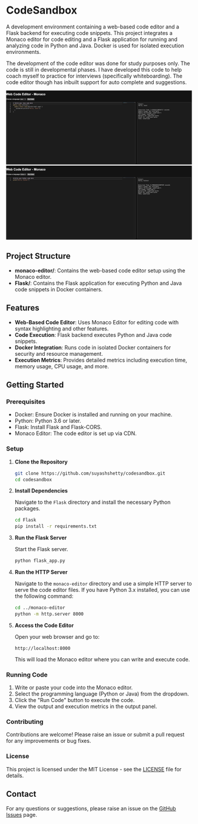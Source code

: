# CodeSandbox

A development environment containing a web-based code editor and a Flask backend for executing code snippets. This project integrates a Monaco editor for code editing and a Flask application for running and analyzing code in Python and Java. Docker is used for isolated execution environments. 

The development of the code editor was done for study purposes only. The code is still in developmental phases. I have developed this code to help coach myself to practice for interviews (specifically whiteboarding). The code editor though has inbuilt support for auto complete and suggestions. 

![Screenshot](screenshots/screenshot-java.png)
![Screenshot](screenshots/screenshot-python.png)

## Project Structure

- **monaco-editor/**: Contains the web-based code editor setup using the Monaco editor.
- **Flask/**: Contains the Flask application for executing Python and Java code snippets in Docker containers.

## Features

- **Web-Based Code Editor**: Uses Monaco Editor for editing code with syntax highlighting and other features.
- **Code Execution**: Flask backend executes Python and Java code snippets.
- **Docker Integration**: Runs code in isolated Docker containers for security and resource management.
- **Execution Metrics**: Provides detailed metrics including execution time, memory usage, CPU usage, and more.

## Getting Started

### Prerequisites

- Docker: Ensure Docker is installed and running on your machine.
- Python: Python 3.6 or later.
- Flask: Install Flask and Flask-CORS.
- Monaco Editor: The code editor is set up via CDN.

### Setup

1. **Clone the Repository**

    ```bash
    git clone https://github.com/suyashshetty/codesandbox.git
    cd codesandbox
    ```

2. **Install Dependencies**

    Navigate to the `Flask` directory and install the necessary Python packages.

    ```bash
    cd Flask
    pip install -r requirements.txt
    ```

3. **Run the Flask Server**

    Start the Flask server.

    ```bash
    python flask_app.py
    ```

4. **Run the HTTP Server**

    Navigate to the `monaco-editor` directory and use a simple HTTP server to serve the code editor files. If you have Python 3.x installed, you can use the following command:

    ```bash
    cd ../monaco-editor
    python -m http.server 8000
    ```

5. **Access the Code Editor**

    Open your web browser and go to:

    ```plaintext
    http://localhost:8000
    ```

    This will load the Monaco editor where you can write and execute code.

### Running Code

1. Write or paste your code into the Monaco editor.
2. Select the programming language (Python or Java) from the dropdown.
3. Click the "Run Code" button to execute the code.
4. View the output and execution metrics in the output panel.

### Contributing

Contributions are welcome! Please raise an issue or submit a pull request for any improvements or bug fixes.

### License

This project is licensed under the MIT License - see the [LICENSE](LICENSE) file for details.

## Contact

For any questions or suggestions, please raise an issue on the [GitHub Issues](https://github.com/suyashshetty/codesandbox/issues) page.
